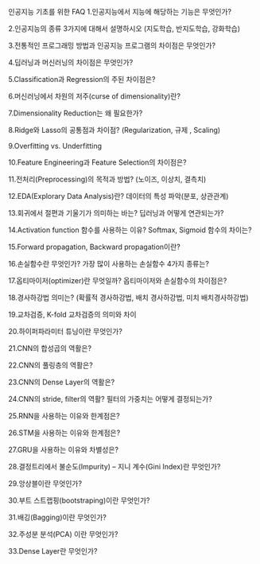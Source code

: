 인공지능 기초를 위한 FAQ
1.인공지능에서 지능에 해당하는 기능은 무엇인가?

2.인공지능의 종류 3가지에 대해서 설명하시오 (지도학습, 반지도학습, 강화학습)

3.전통적인 프로그래밍 방법과 인공지능 프로그램의 차이점은 무엇인가?

4.딥러닝과 머신러닝의 차이점은 무엇인가?

5.Classification과 Regression의 주된 차이점은?

6.머신러닝에서 차원의 저주(curse of dimensionality)란?

7.Dimensionality Reduction는 왜 필요한가?

8.Ridge와 Lasso의 공통점과 차이점? (Regularization, 규제 , Scaling)

9.Overfitting vs. Underfitting

10.Feature Engineering과 Feature Selection의 차이점은?

11.전처리(Preprocessing)의 목적과 방법? (노이즈, 이상치, 결측치)

12.EDA(Explorary Data Analysis)란? 데이터의 특성 파악(분포, 상관관계)

13.회귀에서 절편과 기울기가 의미하는 바는? 딥러닝과 어떻게 연관되는가?

14.Activation function 함수를 사용하는 이유? Softmax, Sigmoid 함수의 차이는?

15.Forward propagation, Backward propagation이란?

16.손실함수란 무엇인가? 가장 많이 사용하는 손실함수 4가지 종류는?

17.옵티마이저(optimizer)란 무엇일까? 옵티마이저와 손실함수의 차이점은?

18.경사하강법 의미는? (확률적 경사하강법, 배치 경사하강법, 미치 배치경사하강법)

19.교차검증, K-fold 교차검증의 의미와 차이

20.하이퍼파라미터 튜닝이란 무엇인가?

21.CNN의 합성곱의 역활은?

22.CNN의 풀링층의 역활은?

23.CNN의 Dense Layer의 역활은?

24.CNN의 stride, filter의 역활? 필터의 가중치는 어떻게 결정되는가?

25.RNN을 사용하는 이유와 한계점은?

26.STM을 사용하는 이유와 한계점은?

27.GRU을 사용하는 이유와 차별성은?

28.결정트리에서 불순도(Impurity) – 지니 계수(Gini Index)란 무엇인가?

29.앙상블이란 무엇인가?

30.부트 스트랩핑(bootstraping)이란 무엇인가?

31.배깅(Bagging)이란 무엇인가?

32.주성분 분석(PCA) 이란 무엇인가?

33.Dense Layer란 무엇인가?
